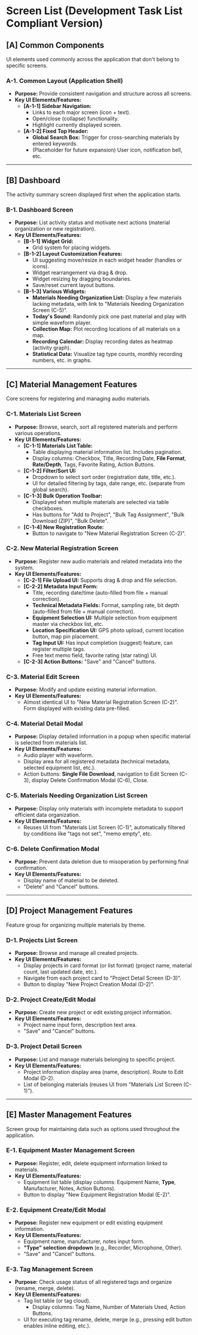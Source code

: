 # Screen List (Development Task List Compliant Version)

## [A] Common Components

UI elements used commonly across the application that don't belong to specific screens.

### A-1. Common Layout (Application Shell)

- **Purpose:** Provide consistent navigation and structure across all screens.
- **Key UI Elements/Features:**
  - **[A-1-1] Sidebar Navigation:**
    - Links to each major screen (icon + text).
    - Open/close (collapse) functionality.
    - Highlight currently displayed screen.
  - **[A-1-2] Fixed Top Header:**
    - **Global Search Box:** Trigger for cross-searching materials by entered keywords.
    - (Placeholder for future expansion) User icon, notification bell, etc.

---

## [B] Dashboard

The activity summary screen displayed first when the application starts.

### B-1. Dashboard Screen

- **Purpose:** List activity status and motivate next actions (material organization or new registration).
- **Key UI Elements/Features:**
  - **[B-1-1] Widget Grid:**
    - Grid system for placing widgets.
  - **[B-1-2] Layout Customization Features:**
    - UI suggesting move/resize in each widget header (handles or icons).
    - Widget rearrangement via drag & drop.
    - Widget resizing by dragging boundaries.
    - Save/reset current layout buttons.
  - **[B-1-3] Various Widgets:**
    - **Materials Needing Organization List:** Display a few materials lacking metadata, with link to "Materials Needing Organization Screen (C-5)".
    - **Today's Sound:** Randomly pick one past material and play with simple waveform player.
    - **Collection Map:** Plot recording locations of all materials on a map.
    - **Recording Calendar:** Display recording dates as heatmap (activity graph).
    - **Statistical Data:** Visualize tag type counts, monthly recording numbers, etc. in graphs.

---

## [C] Material Management Features

Core screens for registering and managing audio materials.

### C-1. Materials List Screen

- **Purpose:** Browse, search, sort all registered materials and perform various operations.
- **Key UI Elements/Features:**
  - **[C-1-1] Materials List Table:**
    - Table displaying material information list. Includes pagination.
    - Display columns: Checkbox, Title, Recording Date, **File Format**, **Rate/Depth**, Tags, Favorite Rating, Action Buttons.
  - **[C-1-2] Filter/Sort UI:**
    - Dropdown to select sort order (registration date, title, etc.).
    - UI for detailed filtering by tags, date range, etc. (separate from global search).
  - **[C-1-3] Bulk Operation Toolbar:**
    - Displayed when multiple materials are selected via table checkboxes.
    - Has buttons for "Add to Project", "Bulk Tag Assignment", "Bulk Download (ZIP)", "Bulk Delete".
  - **[C-1-4] New Registration Route:**
    - Button to navigate to "New Material Registration Screen (C-2)".

### C-2. New Material Registration Screen

- **Purpose:** Register new audio materials and related metadata into the system.
- **Key UI Elements/Features:**
  - **[C-2-1] File Upload UI:** Supports drag & drop and file selection.
  - **[C-2-2] Metadata Input Form:**
    - Title, recording date/time (auto-filled from file + manual correction).
    - **Technical Metadata Fields:** Format, sampling rate, bit depth (auto-filled from file + manual correction).
    - **Equipment Selection UI:** Multiple selection from equipment master via checkbox list, etc.
    - **Location Specification UI:** GPS photo upload, current location button, map pin placement.
    - **Tag Input UI:** Has input completion (suggest) feature, can register multiple tags.
    - Free text memo field, favorite rating (star rating) UI.
  - **[C-2-3] Action Buttons:** "Save" and "Cancel" buttons.

### C-3. Material Edit Screen

- **Purpose:** Modify and update existing material information.
- **Key UI Elements/Features:**
  - Almost identical UI to "New Material Registration Screen (C-2)". Form displayed with existing data pre-filled.

### C-4. Material Detail Modal

- **Purpose:** Display detailed information in a popup when specific material is selected from materials list.
- **Key UI Elements/Features:**
  - Audio player with waveform.
  - Display area for all registered metadata (technical metadata, selected equipment list, etc.).
  - Action buttons: **Single File Download**, navigation to Edit Screen (C-3), display Delete Confirmation Modal (C-6), Close.

### C-5. Materials Needing Organization List Screen

- **Purpose:** Display only materials with incomplete metadata to support efficient data organization.
- **Key UI Elements/Features:**
  - Reuses UI from "Materials List Screen (C-1)", automatically filtered by conditions like "tags not set", "memo empty", etc.

### C-6. Delete Confirmation Modal

- **Purpose:** Prevent data deletion due to misoperation by performing final confirmation.
- **Key UI Elements/Features:**
  - Display name of material to be deleted.
  - "Delete" and "Cancel" buttons.

---

## [D] Project Management Features

Feature group for organizing multiple materials by theme.

### D-1. Projects List Screen

- **Purpose:** Browse and manage all created projects.
- **Key UI Elements/Features:**
  - Display projects in card format (or list format) (project name, material count, last updated date, etc.).
  - Navigate from each project card to "Project Detail Screen (D-3)".
  - Button to display "New Project Creation Modal (D-2)".

### D-2. Project Create/Edit Modal

- **Purpose:** Create new project or edit existing project information.
- **Key UI Elements/Features:**
  - Project name input form, description text area.
  - "Save" and "Cancel" buttons.

### D-3. Project Detail Screen

- **Purpose:** List and manage materials belonging to specific project.
- **Key UI Elements/Features:**
  - Project information display area (name, description). Route to Edit Modal (D-2).
  - List of belonging materials (reuses UI from "Materials List Screen (C-1)").

---

## [E] Master Management Features

Screen group for maintaining data such as options used throughout the application.

### E-1. Equipment Master Management Screen

- **Purpose:** Register, edit, delete equipment information linked to materials.
- **Key UI Elements/Features:**
  - Equipment list table (display columns: Equipment Name, **Type**, Manufacturer, Notes, Action Buttons).
  - Button to display "New Equipment Registration Modal (E-2)".

### E-2. Equipment Create/Edit Modal

- **Purpose:** Register new equipment or edit existing equipment information.
- **Key UI Elements/Features:**
  - Equipment name, manufacturer, notes input form.
  - **"Type" selection dropdown** (e.g., Recorder, Microphone, Other).
  - "Save" and "Cancel" buttons.

### E-3. Tag Management Screen

- **Purpose:** Check usage status of all registered tags and organize (rename, merge, delete).
- **Key UI Elements/Features:**
  - Tag list table (or tag cloud).
    - Display columns: Tag Name, Number of Materials Used, Action Buttons.
  - UI for executing tag rename, delete, merge (e.g., pressing edit button enables inline editing, etc.).
